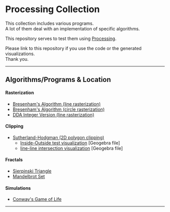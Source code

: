 # Processing Collection

This collection includes various programs.  
A lot of them deal with an implementation of specific algorithms.  

This repository serves to test them using [Processing](https://processing.org/).  

Please link to this repository if you use the code or the generated visualizations.  
Thank you.  

--- 

## Algorithms/Programs & Location

#### Rasterization

- [Bresenham's Algorithm (line rasterization)](algorithms/rasterization/bresenham_line)
- [Bresenham's Algorithm (circle rasterization)](algorithms/rasterization/bresenham_circle)
- [DDA Integer Version (line rasterization)](algorithms/rasterization/dda_integer)

#### Clipping

- [Sutherland-Hodgman (2D polygon clipping)](algorithms/clipping/sutherland_hodgman_polygon)
  - [Inside-Outside test visualization](geogebra/clipping/inside-outside-test.ggb) [Geogebra file]
  - [line-line intersection visualization](geogebra/clipping/line-line-intersection.ggb) [Geogebra file]

#### Fractals

- [Sierpinski Triangle](algorithms/fractals/sierpinski)
- [Mandelbrot Set](algorithms/fractals/mandelbrot)

#### Simulations

- [Conway's Game of Life](simulations/game_of_life)

--- 
